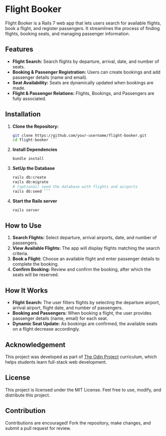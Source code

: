 # Flight Booker

Flight Booker is a Rails 7 web app that lets users search for available flights, book a flight, and register passengers. It streamlines the process of finding flights, booking seats, and managing passenger information.

## Features

- **Flight Search:** Search flights by departure, arrival, date, and number of seats.
- **Booking & Passenger Registration:** Users can create bookings and add passenger details (name and email).
- **Seat Availability:** Seats are dynamically updated when bookings are made.
- **Flight & Passenger Relations:** Flights, Bookings, and Passengers are fully associated.

## Installation

1. **Clone the Repository:**
   ```bash
   git clone https://github.com/your-username/flight-booker.git
   cd flight-booker ```

2. **Install Dependencies**
    ```bash
    bundle install
3. **SetUp the Database**
    ```bash
    rails db:create
    rails db:migrate
    # (optional) seed the database with flights and airports
    rails db:seed ```
4. **Start the Rails server**
    ```bash
    rails server
    ```

## How to Use

1. **Search Flights:** Select departure, arrival airports, date, and number of passengers.
2. **View Available Flights:** The app will display flights matching the search criteria.
3. **Book a Flight:** Choose an available flight and enter passenger details to complete the booking.
4. **Confirm Booking:** Review and confirm the booking, after which the seats will be reserved.

## How It Works

- **Flight Search:** The user filters flights by selecting the departure airport, arrival airport, flight date, and number of passengers.
- **Booking and Passengers:** When booking a flight, the user provides passenger details (name, email) for each seat.
- **Dynamic Seat Update:** As bookings are confirmed, the available seats on a flight decrease accordingly.

## Acknowledgement

This project was developed as part of [The Odin Project](https://www.theodinproject.com) curriculum, which helps students learn full-stack web development.

## License

This project is licensed under the MIT License. Feel free to use, modify, and distribute this project.

## Contribution

Contributions are encouraged! Fork the repository, make changes, and submit a pull request for review.
